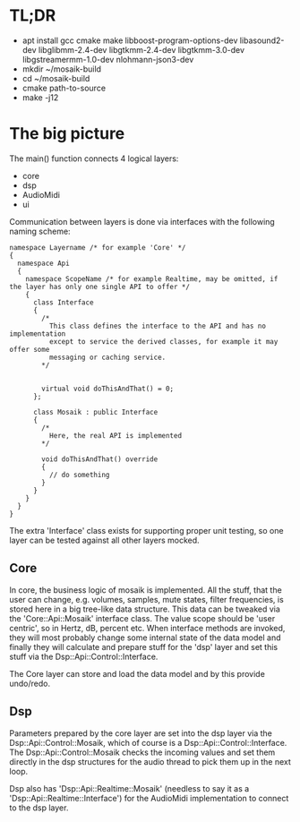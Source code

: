 # TL;DR

* apt install gcc cmake make libboost-program-options-dev libasound2-dev libglibmm-2.4-dev libgtkmm-2.4-dev libgtkmm-3.0-dev libgstreamermm-1.0-dev nlohmann-json3-dev
* mkdir ~/mosaik-build
* cd ~/mosaik-build
* cmake path-to-source
* make -j12


# The big picture

The main() function connects 4 logical layers:

* core
* dsp
* AudioMidi
* ui

Communication between layers is done via interfaces with the following naming scheme:

```
namespace Layername /* for example 'Core' */
{
  namespace Api
  {
    namespace ScopeName /* for example Realtime, may be omitted, if the layer has only one single API to offer */
    {
      class Interface
      {
        /* 
          This class defines the interface to the API and has no implementation
          except to service the derived classes, for example it may offer some
          messaging or caching service.
        */
        

        virtual void doThisAndThat() = 0;
      };
      
      class Mosaik : public Interface 
      {
        /*
          Here, the real API is implemented
        */
        
        void doThisAndThat() override 
        {
          // do something
        }
      }
    }
  }
}
```

The extra 'Interface' class exists for supporting proper unit testing, so one layer can be tested against
all other layers mocked.

## Core

In core, the business logic of mosaik is implemented. All the stuff, that the user can change, 
e.g. volumes, samples, mute states, filter frequencies, is stored here in a big tree-like data 
structure. This data can be tweaked via the 'Core::Api::Mosaik' interface class. The value
scope should be 'user centric', so in Hertz, dB, percent etc.
When interface methods are invoked, they will most probably change some internal state of the data model
and finally they will calculate and prepare stuff for the 'dsp' layer and set this stuff via the 
Dsp::Api::Control::Interface. 

The Core layer can store and load the data model and by this provide undo/redo.

## Dsp

Parameters prepared by the core layer are set into the dsp layer via the Dsp::Api::Control::Mosaik, which
of course is a Dsp::Api::Control::Interface. The Dsp::Api::Control::Mosaik checks the incoming values and
set them directly in the dsp structures for the audio thread to pick them up in the next loop.

Dsp also has 'Dsp::Api::Realtime::Mosaik' (needless to say it as a 'Dsp::Api::Realtime::Interface') for the
AudioMidi implementation to connect to the dsp layer.